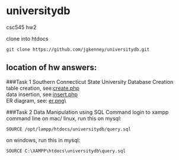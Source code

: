 # universitydb
csc545 hw2

clone into htdocs

    git clone https://github.com/jgkenney/universitydb.git

## location of hw answers:

###Task 1 Southern Connecticut State University Database Creation\
table creation, see:[create.php](https://github.com/jgkenney/universitydb/tree/master/php/create.php)\
data insertion, see:[insert.php](https://github.com/jgkenney/universitydb/tree/master/php/insert.php)\
ER diagram, see: [er.png](https://github.com/jgkenney/universitydb/tree/master/er.png)\


###Task 2 Data Manipulation using SQL Command
login to xampp command line
on mac/ linux, run this on mysql:

    SOURCE /opt/lampp/htdocs/universitydb/query.sql
    
on windows, run this in mysql:

    SOURCE C:\XAMPP\htdocs\universitydb\query.sql

